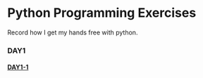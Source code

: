 # Python Programming Exercises
Record how I get my hands free with python.
### DAY1

#### [DAY1-1](https://github.com/YutongHan1123/python-programming-exercises/blob/main/day1-1.py)
